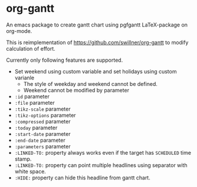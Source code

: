 # org-gantt
An emacs package to create gantt chart using pgfgantt LaTeX-package on org-mode.

This is reimplementation of https://github.com/swillner/org-gantt to modify calculation of effort.

Currently only following features are supported.
* Set weekend using custom variable and set holidays using custom varianle
  * The style of weekday and weekend cannot be defined.
  * Weekend cannot be modified by parameter
* `:id` parameter
* `:file` parameter
* `:tikz-scale` parameter
* `:tikz-options` parameter
* `:compressed` parameter
* `:today` parameter
* `:start-date` parameter
* `:end-date` parameter
* `:parameters` parameter
* `:LINKED-TO:` property always works even if the target has `SCHEDULED` time stamp.
* `:LINKED-TO:` property can point multiple headlines using separator with white space.
* `:HIDE:` property can hide this headline from gantt chart.
